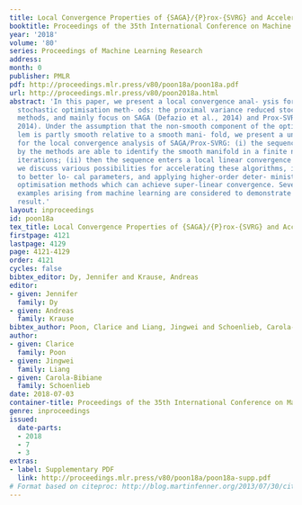 ```yaml
---
title: Local Convergence Properties of {SAGA}/{P}rox-{SVRG} and Acceleration
booktitle: Proceedings of the 35th International Conference on Machine Learning
year: '2018'
volume: '80'
series: Proceedings of Machine Learning Research
address: 
month: 0
publisher: PMLR
pdf: http://proceedings.mlr.press/v80/poon18a/poon18a.pdf
url: http://proceedings.mlr.press/v80/poon2018a.html
abstract: 'In this paper, we present a local convergence anal- ysis for a class of
  stochastic optimisation meth- ods: the proximal variance reduced stochastic gradient
  methods, and mainly focus on SAGA (Defazio et al., 2014) and Prox-SVRG (Xiao & Zhang,
  2014). Under the assumption that the non-smooth component of the optimisation prob-
  lem is partly smooth relative to a smooth mani- fold, we present a unified framework
  for the local convergence analysis of SAGA/Prox-SVRG: (i) the sequences generated
  by the methods are able to identify the smooth manifold in a finite num- ber of
  iterations; (ii) then the sequence enters a local linear convergence regime. Furthermore,
  we discuss various possibilities for accelerating these algorithms, including adapting
  to better lo- cal parameters, and applying higher-order deter- ministic/stochastic
  optimisation methods which can achieve super-linear convergence. Several concrete
  examples arising from machine learning are considered to demonstrate the obtained
  result.'
layout: inproceedings
id: poon18a
tex_title: Local Convergence Properties of {SAGA}/{P}rox-{SVRG} and Acceleration
firstpage: 4121
lastpage: 4129
page: 4121-4129
order: 4121
cycles: false
bibtex_editor: Dy, Jennifer and Krause, Andreas
editor:
- given: Jennifer
  family: Dy
- given: Andreas
  family: Krause
bibtex_author: Poon, Clarice and Liang, Jingwei and Schoenlieb, Carola-Bibiane
author:
- given: Clarice
  family: Poon
- given: Jingwei
  family: Liang
- given: Carola-Bibiane
  family: Schoenlieb
date: 2018-07-03
container-title: Proceedings of the 35th International Conference on Machine Learning
genre: inproceedings
issued:
  date-parts:
  - 2018
  - 7
  - 3
extras:
- label: Supplementary PDF
  link: http://proceedings.mlr.press/v80/poon18a/poon18a-supp.pdf
# Format based on citeproc: http://blog.martinfenner.org/2013/07/30/citeproc-yaml-for-bibliographies/
---
```


